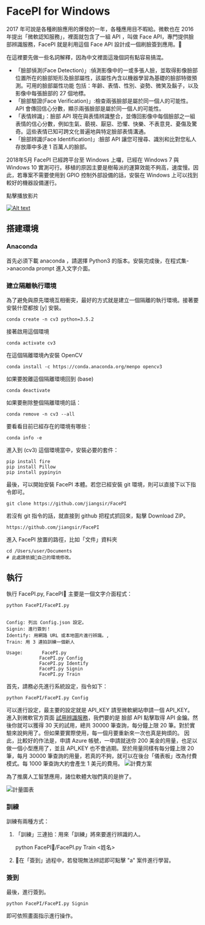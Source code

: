 FacePI for Windows
====================

2017 年可說是各種刷臉應用的爆發的一年，各種應用目不暇給。微軟也在 2016 年提出「微軟認知服務」，裡面就包含了一組 API ，叫做 Face API，專門提供臉部辨識服務，FacePI 就是利用這個 Face API 設計成一個刷臉簽到應用。

在這裡要先做一些名詞解釋，因為中文裡面這幾個詞有點容易搞混。
* 「臉部偵測(Face Detection)」:偵測影像中的一或多張人臉，並取得影像臉部位置所在的臉部矩形及臉部屬性，該屬性內含以機器學習為基礎的臉部特徵預測。可用的臉部屬性功能 包括：年齡、表情、性別、姿勢、微笑及鬍子，以及影像中每張臉部的 27 個地標。
* 「臉部驗證(Face Verification)」:檢查兩張臉部是屬於同一個人的可能性。API 會傳回信心分數，顯示兩張臉部是屬於同一個人的可能性。
* 「表情辨識」：臉部 API 現在與表情辨識整合，並傳回影像中每個臉部之一組表情的信心分數，例如生氣、藐視、厭惡、恐懼、快樂、不表意見、憂傷及驚奇。這些表情已知可跨文化普遍地與特定臉部表情溝通。
* 「臉部辨識(Face Identification)」:臉部 API 讓您可搜尋、識別和比對您私人存放庫中多達 1 百萬人的臉部。

2018年5月 FacePI 已經跨平台至 Windows 上囉，已經在 Windows 7 與 Windows 10 實測可行。移植的原因主要是樹莓派的運算效能不夠高，速度慢。因此，若專案不需要使用到 GPIO 控制外部設備的話，安裝在 Windows 上可以找到較好的機器設備運行。

點擊播放影片

[![Alt text](https://i.ytimg.com/vi/ORVNkod06pU/hqdefault.jpg)](https://youtu.be/ORVNkod06pU)


## 搭建環境

### Anaconda
首先必須下載 anaconda ，請選擇 Python3 的版本。安裝完成後，在程式集->anaconda prompt 進入文字介面。

### 建立隔離執行環境
為了避免與原先環境互相衝突，最好的方式就是建立一個隔離的執行環境。接著要安裝什麼都按 [y] 安裝。
    
    conda create -n cv3 python=3.5.2

接著啟用這個環境

    conda activate cv3

在這個隔離環境內安裝 OpenCV

    conda install -c https://conda.anaconda.org/menpo opencv3

如果要脫離這個隔離環境回到 (base)

    conda deactivate

如果要刪除整個隔離環境的話：

    conda remove -n cv3 --all

要看看目前已經存在的環境有哪些：

    conda info -e

進入到 (cv3) 這個環境當中，安裝必要的套件：

    pip install fire 
    pip install Pillow 
    pip install pypinyin

最後，可以開始安裝 FacePI 本體。若您已經安裝 git 環境，則可以直接下以下指令即可。

    git clone https://github.com/jiangsir/FacePI

若沒有 git 指令的話，就直接到 github 把程式抓回來，點擊 Download ZIP。

    https://github.com/jiangsir/FacePI

進入 FacePI 放置的路徑，比如「文件」資料夾

    cd /Users/user/Documents
    # 此處請依據自己的環境修改。 
    


## 執行
執行 FacePI.py, FacePI 主要是一個文字介面程式：


    python FacePI/FacePI.py


    Config: 列出 Config.json 設定。
    Signin: 進行簽到！
    Identify: 用網路 URL 或本地圖片進行辨識。,
    Train: 用 3 連拍訓練一個新人

    Usage:       FacePI.py 
                FacePI.py Config
                FacePI.py Identify
                FacePI.py Signin
                FacePI.py Train


首先，請務必先進行系統設定，指令如下：

    python FacePI/FacePI.py Config

可以進行設定，最主要的設定就是 API_KEY 請至微軟網站申請一個 API_KEY。
進入到微軟官方頁面 [試用辨識服務](https://azure.microsoft.com/zh-tw/try/cognitive-services/?api=face-api)，我們要的是 臉部 API 點擊取得 API 金鑰。然後你就可以獲得 30 天的試用，總共 30000 筆查詢，每分鐘上限 20 筆。對於實驗來說夠用了。但如果要實際使用，每一個月要重新來一次也真是夠煩的。
因此，比較好的作法是，申請 Azure 帳號，一申請就送你 200 美金的用量，也足以做一個小型應用了，並且 API_KEY 也不會過期。至於用量同樣有每分鐘上限 20 筆，每月 30000 筆查詢的用量，若真的不夠，就可以在後台「儀表板」改為付費模式。每 1000 筆查詢大約會產生 1 美元的費用。
![計費方案](https://lh3.googleusercontent.com/4fWGuNtB_qD2N6V0NciDYlYRqQWjdr9kINpSy1hplINrf9E_uuWm3tzLs2v5UkjZXwJXgodRq7-ixzdjTWrmXHV8-xmQqEFcKKg2pcTcKKBRPHvbB5N23xF3tiFXjDyRJ1z8okpTwHObv7U66Jzr0QjQV4KMjEGhpxAUYGD_QOSmJFzqCSq4cdmMiD2EyScbxv2OPFAk6KWLUlxSC6qnkRh-tcfq0oAkfD1npoA0GZE-Lp7IxdlIGp2sQVhc57UWBah5JpZfNZ8SiGyazHTtOYuO9eO49nrSa-5V9SjvPieFULGLRSOqsJiCuwklBxqN7A9thB_KbVtZKKHVFZqSqgKF_v6Z8l7l1o0zcbQTc_oabNcSLspSuT9roVY5d1346QPAAviizXFRgD19wjirNeNMIGPHSDddEimHmjKPHQU0wQVn_4luKEaXe_2h6NKz-pIsAUCU5Bgc73PvROr7AnQTvrpx1_xjQHVW_TbpoLR95-3xYWxOSw-YfhzJFcM-HZJxxEfAXM1fPuUWpm_33yX5xySRZxDt4oB27aIm7SWAcVqjXaaCow4DdyPyQA5I3rpkXYtu9mJth2OG0KoCZNBH9RXPRnyaDPx_a_fNwxp1Yn7a_XoMoH9w_e4_ZUzBmRtTTPHwrvGWb1EqIgYlpq82soPoZkN5=w430-h440-no)

為了推廣人工智慧應用，諸位軟體大咖們真的是拚了。

![計量圖表](https://lh3.googleusercontent.com/20ZauFmnXnugCGQaZCsdcnMWCb9iXzUNmMvJVXZ91f-5yDacrE1fYItoGJUv1fCqiaaDuvrp4-tp_eUltCxDX75rMjG5TK3v5GFxNr45s9KG2YYtS5x5s9lqK1LhOXu4sLmA1gkINyQhF6Y5lBiFE3tYubcqrJ2s8XQwDrI12paGVRNYtOFqrXhtYv7rFn1zgilx3M32hR5m5UETB6dEkwQEZDnZ1NGHQbbzQVW79M4cplKYm0OLjlYZBVltsU3_-LkQLG7elm10DlIShuWJmAlbO4QXehQry2RC202k7lNoiW2SoQhjPiOd-CTG-VDUwl2jTW1JCUG0CAiaarMuEjeS9rXQg8PvmZc5B__oIbDpa-2bQVrfwHX8fYlnR2mKF3I5N0Nf4ZOUgLMWq8OJC0Hlo50uUxwjTmTAJfPu5dHf4l-HN91i3VY7HFiFBFUAyB-pcA4SiBTccFpcQbu1R9PmLlqFGH6-2TeelhH3uy87DypcbvKi1bgqfuAf-0HDOpZhtVOLE4mbipl9oE6VS3aiN-ypGk9dO0xIyYe4ksxw1TLSGh8-26Bt5EX6dy-2DRAdaUKs5dsd9BdyuObeOn75P-yaSMUVumJ5jo9p-OaYiYRbUcKA55R4lqSoNTTvTGMsCd6M-8WWEvGsABhvY8kuNnUCeffT=w530-h348-no)

### 訓練
訓練有兩種方式：
1. 「訓練」三連拍：用來「訓練」將來要進行辨識的人。

    python FacePI/FacePI.py Train <userData> <姓名>

2. 在「簽到」過程中，若發現無法辨認即可點擊 "a" 案件進行學習。


### 簽到
最後，進行簽到。

    python FacePI/FacePI.py Signin

即可依照畫面指示進行操作。
